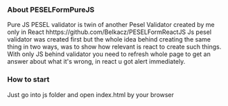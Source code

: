 ### About PESELFormPureJS

Pure JS PESEL validator is twin of another Pesel Validator created by me only in React hhttps://github.com/Belkacz/PESELFormReactJS
Js pesel validator was created first but the whole idea behind creating the same thing in two ways, was to show how relevant is react to create such things.
With only JS behind validator you need to refresh whole page to get an answer about what it's wrong, in react u got alert immediately.



### How to start
Just go into js folder and open index.html by your browser

